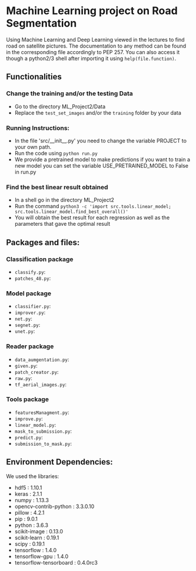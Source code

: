 # Machine Learning project on Road Segmentation

Using Machine Learning and Deep Learning viewed in the lectures to find road on satellite pictures.
The documentation to any method can be found in the corresponding file accordingly to PEP 257.
You can also access it though a python2/3 shell after importing it using `help(file.function)`.

## Functionalities

### Change the training and/or the testing Data
- Go to the directory ML_Project2/Data
- Replace the `test_set_images` and/or the `training` folder by your data

### Running Instructions:
- In the file 'src/\_\_init\_\_.py' you need to change the variable PROJECT to your own path.
- Run the code using `python run.py`
- We provide a pretrained model to make predictions if you want to train a new model you can set the variable USE_PRETRAINED_MODEL to False in run.py

### Find the best linear result obtained
- In a shell go in the directory ML_Project2
- Run the command `python3 -c 'import src.tools.linear_model; src.tools.linear_model.find_best_overall()'`
- You will obtain the best result for each regression as well as the parameters that gave the optimal result

## Packages and files:

### Classification package
- `classify.py`:
- `patches_48.py`:

### Model package
- `classifier.py`:
- `improver.py`:
- `net.py`:
- `segnet.py`:
- `unet.py`:

### Reader package
- `data_aumgentation.py`:
- `given.py`:
- `patch_creator.py`:
- `raw.py`:
- `tf_aerial_images.py`:

### Tools package
- `featuresManagment.py`:
- `improve.py`:
- `linear_model.py`:
- `mask_to_submission.py`:
- `predict.py`:
- `submission_to_mask.py`:


## Environment Dependencies:

We used the libraries:
- hdf5 : 1.10.1
- keras : 2.1.1
- numpy : 1.13.3
- opencv-contrib-python : 3.3.0.10
- pillow : 4.2.1
- pip : 9.0.1
- python : 3.6.3
- scikit-image : 0.13.0
- scikit-learn : 0.19.1
- scipy : 0.19.1
- tensorflow : 1.4.0
- tensorflow-gpu : 1.4.0
- tensorflow-tensorboard : 0.4.0rc3
